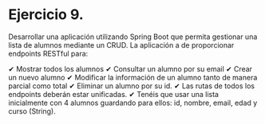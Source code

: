# Ejercicio 9. 
Desarrollar una aplicación utilizando Spring Boot que permita gestionar una lista de
alumnos mediante un CRUD. La aplicación a de proporcionar endpoints RESTful para:

✔ Mostrar todos los alumnos
✔ Consultar un alumno por su email
✔ Crear un nuevo alumno
✔ Modificar la información de un alumno tanto de manera parcial como total
✔ Eliminar un alumno por su id.
✔ Las rutas de todos los endpoints deberán estar unificadas.
✔ Tenéis que usar una lista inicialmente con 4 alumnos guardando para ellos: id,              nombre, email, edad y curso (String).

